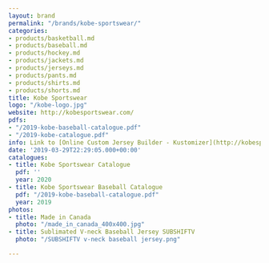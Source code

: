 ```yaml
---
layout: brand
permalink: "/brands/kobe-sportswear/"
categories:
- products/basketball.md
- products/baseball.md
- products/hockey.md
- products/jackets.md
- products/jerseys.md
- products/pants.md
- products/shirts.md
- products/shorts.md
title: Kobe Sportswear
logo: "/kobe-logo.jpg"
website: http://kobesportswear.com/
pdfs:
- "/2019-kobe-baseball-catalogue.pdf"
- "/2019-kobe-catalogue.pdf"
info: Link to [Online Custom Jersey Builder - Kustomizer](http://kobesportswear.com/kustomizer/)
date: '2019-03-29T22:29:05.000+00:00'
catalogues:
- title: Kobe Sportswear Catalogue
  pdf: ''
  year: 2020
- title: Kobe Sportswear Baseball Catalogue
  pdf: "/2019-kobe-baseball-catalogue.pdf"
  year: 2019
photos:
- title: Made in Canada
  photo: "/made_in_canada_400x400.jpg"
- title: Sublimated V-neck Baseball Jersey SUBSHIFTV
  photo: "/SUBSHIFTV v-neck baseball jersey.png"

---
```

